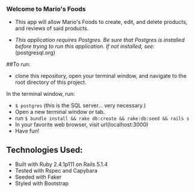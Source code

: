 ### Welcome to Mario's Foods

* This app will allow Mario's Foods to create, edit, and delete products, and reviews of said products.

* _This application requires Postgres. Be sure that Postgres is installed before trying to run this application. If not installed, see:_ (postgresql.org)

##To run:
* clone this repository, open your terminal window, and navigate to the root directory of this project.

In the terminal window, run:
* `$ postgres` (this is the SQL server... very necessary.)
* Open a new terminal window or tab.
* run `$ bundle install && rake db:create && rake:db:seed && rails s`
* In your favorite web browser, visit url(localhost:3000)
* Have fun!

## Technologies Used:
* Built with Ruby 2.4.1p111 on Rails 5.1.4
* Tested with Rspec and Capybara
* Seeded with Faker
* Styled with Bootstrap
